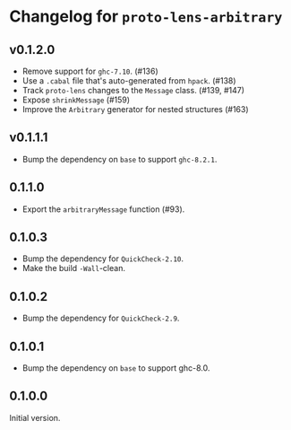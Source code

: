 # Changelog for `proto-lens-arbitrary`

## v0.1.2.0
- Remove support for `ghc-7.10`. (#136)
- Use a `.cabal` file that's auto-generated from `hpack`. (#138)
- Track `proto-lens` changes to the `Message` class. (#139, #147)
- Expose `shrinkMessage` (#159)
- Improve the `Arbitrary` generator for nested structures (#163)


## v0.1.1.1
- Bump the dependency on `base` to support `ghc-8.2.1`.

## 0.1.1.0
- Export the `arbitraryMessage` function (#93).

## 0.1.0.3
- Bump the dependency for `QuickCheck-2.10`.
- Make the build `-Wall`-clean.

## 0.1.0.2
- Bump the dependency for `QuickCheck-2.9`.

## 0.1.0.1
- Bump the dependency on `base` to support ghc-8.0.

## 0.1.0.0
Initial version.

